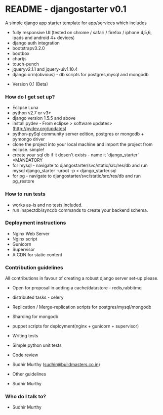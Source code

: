 # README - djangostarter v0.1 #

A simple django app starter template for app/services which includes
- fully responsive UI (tested on chrome / safari / firefox / iphone 4,5,6, ipads and android 4+ devices)
- django auth integration
- bootstrapv3.2.0
- bootbox
- chartjs
- touch-punch
- jqueryv2.1.1 and jquery-uiv1.10.4 
- django orm(obvious) - db scripts for postgres,mysql and mongodb

* Version 0.1 (Beta)

### How do I get set up? ###

* Eclipse Luna
* python v2.7 or v3+
* django version 1.5.5 and above
* install pydev - From eclipse > software updates> (http://pydev.org/updates)
* python-pySql community server edition, postgres or mongodb + pymongo driver
* clone the project into your local machine and import the project from eclipse. simple!
* create your sql db if it dosen't exists - name it 'django_starter' *MANDATORY
* for mysql - navigate to djangostarter/svc/static/src/res/db and run mysql django_starter -uroot -p < django_starter.sql
* for pg    - navigate to djangostarter/svc/static/src/res/db and run pg_restore

### How to run tests
*  works as-is and no tests included.
*  run inspectdb/syncdb commands to create your backend schema.

### Deployment instructions

* Nginx Web Server
* Nginx script
* Gunicorn
* Supervisor
* A CDN for static content

### Contribution guidelines ###
All contributions in favour of creating a robust django server set-up please.

* Open for proposal in adding a cache/datastore - redis,rabbitmq
* distributed tasks - celery
* Replication / Merge-replication scripts for postgres/mysql/mongodb
* Sharding for mongodb
* puppet scripts for deployment(nginx + gunicorn + supervisor)

* Writing tests
- Simple python unit tests

* Code review
- Sudhir Murthy (sudhir@buildmasters.co.in)

* Other guidelines
- Sudhir Murthy

### Who do I talk to? ###

* Sudhir Murthy
